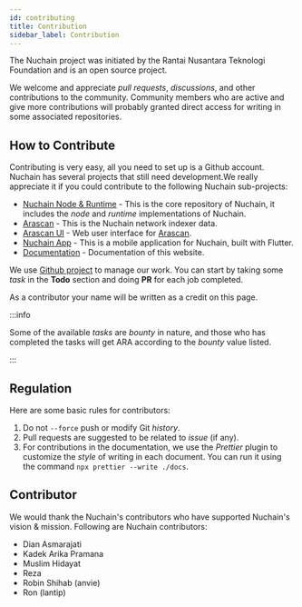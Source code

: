 ```yaml
---
id: contributing
title: Contribution
sidebar_label: Contribution
---
```


The Nuchain project was initiated by the Rantai Nusantara Teknologi Foundation and is an open source
project.

We welcome and appreciate _pull requests_, _discussions_, and other contributions to the community.
Community members who are active and give more contributions will probably granted direct access for
writing in some associated repositories.

## How to Contribute

Contributing is very easy, all you need to set up is a Github account. Nuchain has several projects
that still need development.We really appreciate it if you could contribute to the following Nuchain
sub-projects:

- [Nuchain Node & Runtime](https://github.com/nusantarachain/nuchain) - This is the core repository
  of Nuchain, it includes the _node_ and _runtime_ implementations of Nuchain.
- [Arascan](https://github.com/nusantarachain/arascan) - This is the Nuchain network indexer data.
- [Arascan UI](https://github.com/nusantarachain/arascan-ui) - Web user interface for
  [Arascan](https://github.com/nusantarachain/arascan).
- [Nuchain App](https://github.com/nusantarachain/nuchain-app) - This is a mobile application for
  Nuchain, built with Flutter.
- [Documentation](https://github.com/nusantarachain/wiki) - Documentation of this website.

We use [Github project](https://github.com/orgs/nusantarachain/projects/1) to manage our work. You
can start by taking some _task_ in the **Todo** section and doing **PR** for each job completed.

As a contributor your name will be written as a credit on this page.

:::info

Some of the available _tasks_ are _bounty_ in nature, and those who has completed the tasks will get
ARA according to the _bounty_ value listed.

:::

## Regulation

Here are some basic rules for contributors:

1. Do not `--force` push or modify Git _history_.
2. Pull requests are suggested to be related to _issue_ (if any).
3. For contributions in the documentation, we use the _Prettier_ plugin to customize the _style_ of
   writing in each document. You can run it using the command `npx prettier --write ./docs`.

## Contributor

We would thank the Nuchain's contributors who have supported Nuchain's vision & mission. Following
are Nuchain contributors:

- Dian Asmarajati
- Kadek Arika Pramana
- Muslim Hidayat
- Reza
- Robin Shihab (anvie)
- Ron (lantip)
